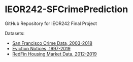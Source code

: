 # IEOR242-SFCrimePrediction

GitHub Repository for IEOR242 Final Project

Datasets: 
* [San Francisco Crime Data, 2003-2018](https://data.sfgov.org/Public-Safety/Police-Department-Incident-Reports-Historical-2003/tmnf-yvry)
* [Eviction Notices, 1997-2019](https://data.sfgov.org/Housing-and-Buildings/Eviction-Notices/5cei-gny5)
* [RedFin Housing Market Data, 2012-2019](https://www.redfin.com/blog/data-center?fbclid=IwAR3sW7Mb0S4Ausofnk2BEnNAlx4RlMpKqBM1sW7wS6GkKwdTTzho6lNxKq8)
